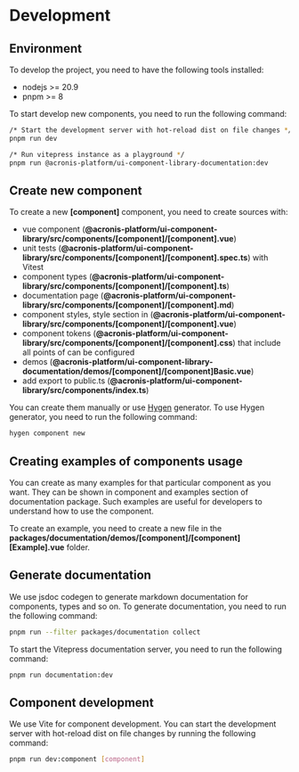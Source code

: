 # Development

## Environment

To develop the project, you need to have the following tools installed:

- nodejs >= 20.9
- pnpm >= 8

To start develop new components, you need to run the following command:

```bash
/* Start the development server with hot-reload dist on file changes */
pnpm run dev

/* Run vitepress instance as a playground */
pnpm run @acronis-platform/ui-component-library-documentation:dev
```

## Create new component

To create a new **[component]** component, you need to create sources with:

- vue component (**@acronis-platform/ui-component-library/src/components/[component]/[component].vue**)
- unit tests (**@acronis-platform/ui-component-library/src/components/[component]/[component].spec.ts**) with Vitest
- component types (**@acronis-platform/ui-component-library/src/components/[component]/[component].ts**)
- documentation page (**@acronis-platform/ui-component-library/src/components/[component]/[component].md**)
- component styles, style section in (**@acronis-platform/ui-component-library/src/components/[component]/[component].vue**)
- component tokens (**@acronis-platform/ui-component-library/src/components/[component]/[component].css**) that include all points of can be configured
- demos (**@acronis-platform/ui-component-library-documentation/demos/[component]/[component]Basic.vue**)
- add export to public.ts (**@acronis-platform/ui-component-library/src/components/index.ts**)

You can create them manually or use [Hygen](https://www.hygen.io) generator.
To use Hygen generator, you need to run the following command:

```bash
hygen component new
```

## Creating examples of components usage

You can create as many examples for that particular component as you want.
They can be shown in component and examples section of documentation package.
Such examples are useful for developers to understand how to use the component.

To create an example, you need to create a new file in the **packages/documentation/demos/[component]/[component][Example].vue** folder.

## Generate documentation

We use jsdoc codegen to generate markdown documentation for components, types and so on.
To generate documentation, you need to run the following command:

```bash
pnpm run --filter packages/documentation collect
```

To start the Vitepress documentation server, you need to run the following command:

```bash
pnpm run documentation:dev
```

## Component development

We use Vite for component development.
You can start the development server with hot-reload dist on file changes by running the following command:

```bash
pnpm run dev:component [component]
```
